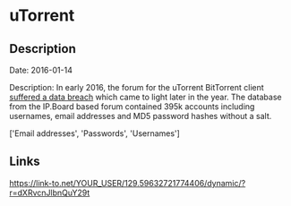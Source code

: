 # uTorrent

## Description

Date: 2016-01-14

Description:
In early 2016, the forum for the uTorrent BitTorrent client <a href="https://torrentfreak.com/utorrent-forums-hacked-passwords-compromised-160608/" target="_blank" rel="noopener">suffered a data breach</a> which came to light later in the year. The database from the IP.Board based forum contained 395k accounts including usernames, email addresses and MD5 password hashes without a salt.


['Email addresses', 'Passwords', 'Usernames']

## Links

https://link-to.net/YOUR_USER/129.59632721774406/dynamic/?r=dXRvcnJlbnQuY29t